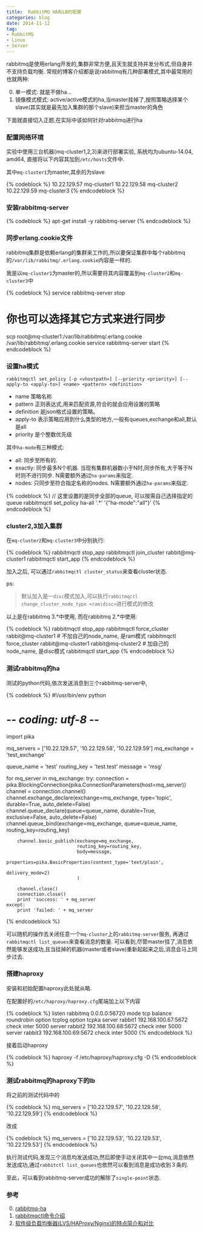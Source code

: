 ```yaml
---
title:  RabbitMQ HA和LB的配置
categories: blog
date: 2014-11-12
tag:
- RabbitMQ
- Linux
- Server
---
```


rabbitmq是使用erlang开发的,集群非常方便,且天生就支持并发分布式,但自身并不支持负载均衡. 常规的博客介绍都是说rabbitmq有几种部署模式,其中最常用的也就两种:

0. 单一模式: 就是不做ha...
0. 镜像模式模式: active/active模式的ha,当master挂掉了,按照策略选择某个slave(其实就是最先加入集群的那个slave)来担当master的角色

<!-- more -->

下面就直接切入正题,在实际中该如何针对rabbitmq进行ha

### 配置网络环境
实验中使用三台机器(mq-cluster1,2,3)来进行部署实验, 系统均为ubuntu-14.04, amd64, 直接将以下内容其加到`/etc/hosts`文件中.

其中`mq-cluster1`为master,其余的为slave

{% codeblock %}
10.22.129.57 mq-cluster1
10.22.129.58 mq-cluster2
10.22.129.59 mq-cluster3
{% endcodeblock %}

### 安装rabbitmq-server

{% codeblock %}
apt-get install -y rabbitmq-server
{% endcodeblock %}

### 同步erlang.cookie文件
rabbitmq集群是依赖erlang的集群来工作的,所以要保证集群中每个rabbitmq的`/var/lib/rabbitmq/.erlang.cookie`内容是一样的.

我是以`mq-cluster1`为master的,所以需要将其内容覆盖到`mq-cluster2`和`mq-cluster3`中

{% codeblock %}
service rabbitmq-server stop
# 你也可以选择其它方式来进行同步
scp root@mq-cluster1:/var/lib/rabbitmq/.erlang.cookie /var/lib/rabbitmq/.erlang.cookie
service rabbitmq-server start
{% endcodeblock %}


### 设置ha模式
`rabbitmqctl set_policy [-p <vhostpath>] [--priority <priority>] [--apply-to <apply-to>] <name> <pattern> <definition>`

- name 策略名称
- pattern  正则表达式,用来匹配资源,符合的就会应用设置的策略
- definition 是json格式设置的策略。
- apply-to 表示策略应用到什么类型的地方,一般有queues,exchange和all,默认是all
- priority 是个整数优先级

其中`ha-mode`有三种模式:

- all: 同步至所有的.
- exactly: 同步最多N个机器. 当现有集群机器数小于N时,同步所有,大于等于N时则不进行同步. N需要额外通过`ha-params`来指定.
- nodes: 只同步至符合指定名称的nodes. N需要额外通过`ha-params`来指定.

{% codeblock %}
// 这里设置的是同步全部的queue, 可以按需自己选择指定的queue
rabbitmqctl  set_policy ha-all '.*' '{"ha-mode":"all"}'
{% endcodeblock %}

### cluster2,3加入集群
在`mq-cluster2`和`mq-cluster3`中分别执行:

{% codeblock %}
rabbitmqctl stop_app
rabbitmqctl join_cluster rabbit@mq-cluster1
rabbitmqctl start_app
{% endcodeblock %}

加入之后, 可以通过`rabbitmqctl cluster_status`来查看cluster状态.

ps:
> 默认加入是一`disc`模式加入,可以执行`rabbitmqctl change_cluster_node_type <ram|disc>`进行模式的修改

以上是在rabbitmq 3.*中使用, 而在rabbitmq 2.*中使用:

{% codeblock %}
rabbitmqctl stop_app
rabbitmqctl force_cluster rabbit@mq-cluster1 # 不加自己的node_name, 是ram模式
rabbitmqctl force_cluster rabbit@mq-cluster1 rabbit@mq-cluster2 # 加自己的node_name, 是disc模式
rabbitmqctl start_app
{% endcodeblock %}

### 测试rabbitmq的ha

测试的python代码,依次发送消息到三个rabbitmq-server中,

{% codeblock %}
#!/usr/bin/env python
# -*- coding: utf-8 -*-

import pika

mq_servers = ['10.22.129.57', '10.22.129.58', '10.22.129.59']
mq_exchange = 'test_exchange'

queue_name = 'test'
routing_key = 'test.test'
message = 'msg'

for mq_server in mq_exchange:
    try:
        connection = pika.BlockingConnection(pika.ConnectionParameters(host=mq_server))
        channel = connection.channel()
        channel.exchange_declare(exchange=mq_exchange, type='topic', durable=True, auto_delete=False)
        channel.queue_declare(queue=queue_name, durable=True, exclusive=False, auto_delete=False)
        channel.queue_bind(exchange=mq_exchange, queue=queue_name, routing_key=routing_key)

        channel.basic_publish(exchange=mq_exchange,
                              routing_key=routing_key,
                              body=message,
                              properties=pika.BasicProperties(content_type='text/plain',
                                                              delivery_mode=2)
                              )

        channel.close()
        connection.close()
        print 'success: ' + mq_server
    except:
        print 'failed: ' + mq_server
{% endcodeblock %}


可以随机的操作去关闭任意一个`mq-cluster`上的`rabbitmq-server`服务, 再通过`rabbitmqctl list_queues`来查看消息的数量. 可以看到,尽管master挂了,消息依然能够发送成功,且当挂掉的机器(master或者slave)重新起起来之后,消息会马上同步过去.

### 搭建haproxy

安装和初始配置haproxy此处就从略.

在配置好的`/etc/haproxy/haproxy.cfg`尾端加上以下内容

{% codeblock %}
listen  rabbitmq 0.0.0.0:56720
    mode    tcp
    balance roundrobin
    option  tcplog
    option  tcpka
    server  rabbit1 192.168.100.67:5672 check inter 5000
    server  rabbit2 192.168.100.68:5672 check inter 5000
    server  rabbit3 192.168.100.69:5672 check inter 5000
{% endcodeblock %}

接着启动haproxy

{% codeblock %}
haproxy -f /etc/haproxy/haproxy.cfg -D
{% endcodeblock %}

### 测试rabbitmq的haproxy下的lb

将之前的测试代码中的

{% codeblock %}
mq_servers = ['10.22.129.57', '10.22.129.58', '10.22.129.59']
{% endcodeblock %}

改成

{% codeblock %}
mq_servers = ['10.22.129.53', '10.22.129.53', '10.22.129.53']
{% endcodeblock %}


执行测试代码,发现三个消息均发送成功,然后即使手动关闭其中一台mq,消息依然发送成功,通过`rabbitctl list_queues`也依然可以看到消息是成功收到３条的.

至此，可以看到rabbitmq-server成功的解除了`single-point`状态.


### 参考

0. [rabbitmq-ha](https://www.rabbitmq.com/ha.html)
0. [rabbitmqctl命令介绍](http://my.oschina.net/guol/blog/186445)
0. [软件级负载均衡器(LVS/HAProxy/Nginx)的特点简介和对比](http://yuhongchun.blog.51cto.com/1604432/697466)

